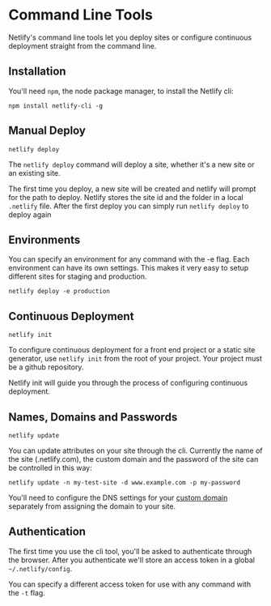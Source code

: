 # Command Line Tools

Netlify's command line tools let you deploy sites or configure continuous deployment straight from the command line.


## Installation

You'll need `npm`, the node package manager, to install the Netlify cli:


``` shell
npm install netlify-cli -g
```


## Manual Deploy

``` shell
netlify deploy
```

The `netlify deploy` command will deploy a site, whether it's a new site or an existing site.


The first time you deploy, a new site will be created and netlify will prompt for the path to deploy. Netlify stores the site id and the folder in a local `.netlify` file. After the first deploy you can simply run `netlify deploy` to deploy again


## Environments

You can specify an environment for any command with the -e flag. Each environment can have its own settings. This makes it very easy to setup different sites for staging and production.

``` shell
netlify deploy -e production
```


## Continuous Deployment

``` shell
netlify init
```

To configure continuous deployment for a front end project or a static site generator, use `netlify init` from the root of your project. Your project must be a github repository.

Netlify init will guide you through the process of configuring continuous deployment.


## Names, Domains and Passwords

``` shell
netlify update
```

You can update attributes on your site through the cli. Currently the name of the site (<name>.netlify.com), the custom domain and the password of the site can be controlled in this way:

``` shell
netlify update -n my-test-site -d www.example.com -p my-password
```

You'll need to configure the DNS settings for your [custom domain](/docs/custom_domains) separately from assigning the domain to your site.



## Authentication

The first time you use the cli tool, you'll be asked to authenticate through the browser. After you authenticate we'll store an access token in a global `~/.netlify/config`.

You can specify a different access token for use with any command with the `-t` flag.
